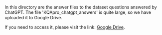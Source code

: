 In this directory are the answer files to the dataset questions answered by ChatGPT.
The file 'KQApro_chatgpt_answers' is quite large, so we have uploaded it to Google Drive.

If you need to access it, please visit the link: [Google Drive](https://drive.google.com/drive/folders/1mb7UWFnCqLR9XJ3AC6AkLZy5FDVufqB_).
